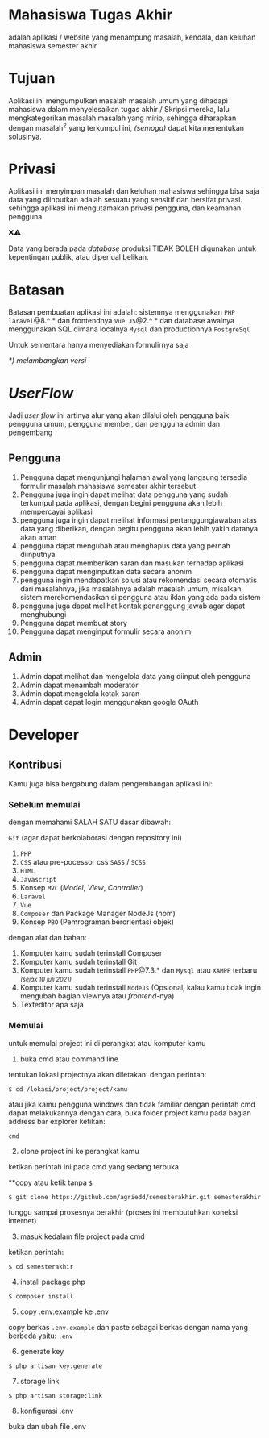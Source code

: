 # Mahasiswa Tugas Akhir

adalah aplikasi / website yang menampung masalah, kendala, dan keluhan mahasiswa semester akhir

# Tujuan 

Aplikasi ini mengumpulkan masalah masalah umum yang dihadapi mahasiswa dalam menyelesaikan tugas akhir / Skripsi mereka, lalu mengkategorikan masalah masalah yang mirip, sehingga diharapkan dengan masalah<sup>2</sup> yang terkumpul ini, _(semoga)_ dapat kita menentukan solusinya.

# Privasi

Aplikasi ini menyimpan masalah dan keluhan mahasiswa sehingga bisa saja data yang diinputkan adalah sesuatu yang sensitif dan bersifat privasi. sehingga aplikasi ini mengutamakan privasi pengguna, dan keamanan pengguna.

❌⚠️

Data yang berada pada _database_ produksi TIDAK BOLEH digunakan untuk kepentingan publik, atau diperjual belikan.

# Batasan

Batasan pembuatan aplikasi ini adalah:
sistemnya menggunakan `PHP laravel`@8.^ * dan frontendnya `Vue JS`@2.^ *
dan database awalnya menggunakan SQL dimana localnya `Mysql` dan productionnya `PostgreSql`

Untuk sementara hanya menyediakan formulirnya saja

_*) melambangkan versi_



# _UserFlow_

Jadi _user flow_ ini artinya alur yang akan dilalui oleh pengguna baik pengguna umum, pengguna member, dan pengguna admin dan pengembang

## Pengguna

1. Pengguna dapat mengunjungi halaman awal yang langsung tersedia formulir masalah mahasiswa semester akhir tersebut
2. Pengguna juga ingin dapat melihat data pengguna yang sudah terkumpul pada aplikasi, dengan begini pengguna akan lebih mempercayai aplikasi
3. pengguna juga ingin dapat melihat informasi pertanggungjawaban atas data yang diberikan, dengan begitu pengguna akan lebih yakin datanya akan aman
4. pengguna dapat mengubah atau menghapus data yang pernah diinputnya
5. pengguna dapat memberikan saran dan masukan terhadap aplikasi
6. pengguna dapat menginputkan data secara anonim
7. pengguna ingin mendapatkan solusi atau rekomendasi secara otomatis dari masalahnya, jika masalahnya adalah masalah umum, misalkan sistem merekomendasikan si pengguna atau iklan yang ada pada sistem
8. pengguna juga dapat melihat kontak penanggung jawab agar dapat menghubungi
9. Pengguna dapat membuat story
10. Pengguna dapat menginput formulir secara anonim

## Admin

1. Admin dapat melihat dan mengelola data yang diinput oleh pengguna
2. Admin dapat menambah moderator
3. Admin dapat mengelola kotak saran
4. Admin dapat dapat login menggunakan google OAuth

# Developer

## Kontribusi

Kamu juga bisa bergabung dalam pengembangan aplikasi ini:

### Sebelum memulai

dengan memahami SALAH SATU dasar dibawah:

`Git` (agar dapat berkolaborasi dengan repository ini) 

1. `PHP`
2. `CSS` atau pre-pocessor css `SASS` / `SCSS`
3. `HTML`
4. `Javascript`
5. Konsep `MVC` (_Model_, _View_, _Controller_)
6. `Laravel`
7. `Vue`
8. `Composer` dan Package Manager NodeJs (npm)
9. Konsep `PBO` (Pemrograman berorientasi objek)

dengan alat dan bahan:

1. Komputer kamu sudah terinstall Composer
2. Komputer kamu sudah terinstall Git
3. Komputer kamu sudah terinstall `PHP`@7.3.* dan `Mysql` atau `XAMPP` terbaru <small>_(sejak 10 juli 2021)_</small>
4. Komputer kamu sudah terinstall `NodeJs` (Opsional, kalau kamu tidak ingin mengubah bagian viewnya atau _frontend_-nya)
5. Texteditor apa saja

### Memulai

untuk memulai project ini di perangkat atau komputer kamu

1. buka cmd atau command line

tentukan lokasi projectnya akan diletakan:
dengan perintah:

```cli
$ cd /lokasi/project/project/kamu
```

atau jika kamu pengguna windows dan tidak familiar dengan perintah cmd dapat melakukannya dengan cara,
buka folder project kamu pada bagian address bar explorer ketikan:

```cli
cmd
```

2. clone project ini ke perangkat kamu

ketikan perintah ini pada cmd yang sedang terbuka

**copy atau ketik tanpa `$`
```cli
$ git clone https://github.com/agriedd/semesterakhir.git semesterakhir
```
tunggu sampai prosesnya berakhir (proses ini membutuhkan koneksi internet)

3. masuk kedalam file project pada cmd

ketikan perintah:
```cli
$ cd semesterakhir
```

4. install package php
```cli
$ composer install
```
5. copy .env.example ke .env

copy berkas `.env.example` dan paste sebagai berkas dengan nama yang berbeda yaitu: `.env`

6. generate key
```cli
$ php artisan key:generate
```

7. storage link
```cli
$ php artisan storage:link
```

8. konfigurasi .env

buka dan ubah file .env


